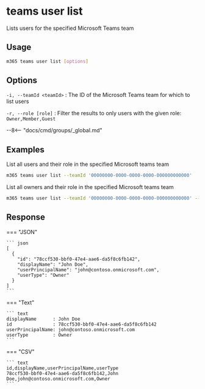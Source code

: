 # teams user list

Lists users for the specified Microsoft Teams team

## Usage

```sh
m365 teams user list [options]
```

## Options

`-i, --teamId <teamId>`
: The ID of the Microsoft Teams team for which to list users

`-r, --role [role]`
: Filter the results to only users with the given role: `Owner,Member,Guest`

--8<-- "docs/cmd/groups/_global.md"

## Examples

List all users and their role in the specified Microsoft teams team

```sh
m365 teams user list --teamId '00000000-0000-0000-0000-000000000000'
```

List all owners and their role in the specified Microsoft teams team

```sh
m365 teams user list --teamId '00000000-0000-0000-0000-000000000000' --role Owner
```

## Response

=== "JSON"

    ``` json
    [
      {
        "id": "78ccf530-bbf0-47e4-aae6-da5f8c6fb142",
        "displayName": "John Doe",
        "userPrincipalName": "john@contoso.onmicrosoft.com",
        "userType": "Owner"
      }
    ]
    ```

=== "Text"

    ``` text
    displayName      : John Doe
    id               : 78ccf530-bbf0-47e4-aae6-da5f8c6fb142
    userPrincipalName: john@contoso.onmicrosoft.com
    userType         : Owner
    ```

=== "CSV"

    ``` text
    id,displayName,userPrincipalName,userType
    78ccf530-bbf0-47e4-aae6-da5f8c6fb142,John Doe,john@contoso.onmicrosoft.com,Owner
    ```
